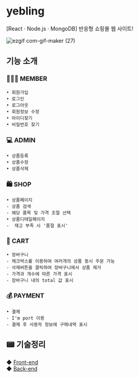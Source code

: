 # yebling
[React · Node.js · MongoDB] 반응형 쇼핑몰 웹 사이트!

<!-- ### 📊 admin
```
id : admin
password : admin1234!
```
### 😀 user
```
id : user01
password : pass1234!
``` -->

<!-- ## Deployment / 배포 -->
<!-- ※ 현재는 로그인, 로그아웃, 회원가입 기능만 완성되어있습니다! <br> -->
<!-- [YEBLING<br>
![image](https://user-images.githubusercontent.com/59958929/131241441-0aa12cef-57a7-4d43-9b7b-5b823b32b48a.png)](https://yebling.herokuapp.com/) -->
![ezgif com-gif-maker (27)](https://user-images.githubusercontent.com/59958929/136686363-840ea433-99b7-4a33-a543-09725499c157.gif)

## 기능 소개

### 🙋🏻‍♀️ MEMBER
```
• 회원가입 
• 로그인 
• 로그아웃 
• 회원정보 수정
• 아이디찾기
• 비밀번호 찾기
```
### 💻 ADMIN
```
• 상품등록
• 상품수정
• 상품삭제
```
###  🛍️ SHOP
```
• 상품페이지
- 상품 검색
- 해당 품목 및 가격 조절 선택
• 상품디테일페이지
-  재고 부족 시 '품절 표시'
```
### 🛒 CART
```
• 장바구니
- 체크박스를 이용하여 여러개의 상품 동시 주문 가능 
- 삭제버튼을 클릭하여 장바구니에서 상품 제거 
- 가격과 개수에 따른 가격 표시 
- 장바구니 내의 total 값 표시 
```
### 💰 PAYMENT
```
• 결제
- I'm port 이용
- 결제 후 사용자 정보에 구매내역 표시
```

## 📟 기술정리

◆ [Front-end](./docs/front.md)</br>
◆ [Back-end](./docs/back.md)</br>
<!-- ◆ [Deployment](./docs/deploy.md) -->

